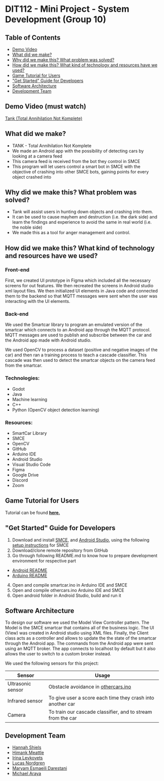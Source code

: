 # DIT112 - Mini Project - System Development (Group 10)

## Table of Contents
- [Demo Video](https://github.com/DIT112-V21/group-10/tree/readme#demo-video-must-watch)
- [What did we make?](https://github.com/DIT112-V21/group-10/tree/readme#what-did-we-make)
- [Why did we make this? What problem was solved?](https://github.com/DIT112-V21/group-10/tree/readme#why-did-we-make-this-what-problem-was-solved)
- [How did we make this? What kind of technology and resources have we used?](https://github.com/DIT112-V21/group-10/tree/readme#how-did-we-make-this-what-kind-of-technology-and-resources-have-we-used)
- [Game Tutorial for Users](https://github.com/DIT112-V21/group-10/tree/readme#game-tutorial-for-users)
- ["Get Started" Guide for Developers](https://github.com/DIT112-V21/group-10/tree/readme#get-started-guide-for-developers)
- [Software Architecture](https://github.com/DIT112-V21/group-10/tree/readme#software-architecture)
- [Development Team](https://github.com/DIT112-V21/group-10/tree/readme#development-team)

## Demo Video (must watch)

[Tank (Total Annihilation Not Komplete)](https://youtu.be/FgqcEbL0WlM)

## What did we make?
- TANK - Total Annihilation Not Komplete
- We made an Android app with the possibility of detecting cars by looking at a camera feed
- This camera feed is received from the bot they control in SMCE
- This program will let users control a smart bot in SMCE with the objective of crashing into other SMCE bots, gaining points for every object crashed into

## Why did we make this? What problem was solved?
- Tank will assist users in hunting down objects and crashing into them.
- It can be used to cause mayhem and destruction (i.e. the dark side) and learn the findings and experience to avoid the same in real world (i.e. the noble side)
- We made this as a tool for anger management and control.

## How did we make this? What kind of technology and resources have we used?

### Front-end
First, we created UI prototype in Figma which included all the necessary screens for out features. We then recreated the screens in Android studio xml layout files. We then initialized UI elements in Java code and connected them to the backend so that MQTT messages were sent when the user was interacting with the UI elements. 

### Back-end
We used the Smartcar library to program an emulated version of the smartcar which connects to an Android app through the MQTT protocol. MQTT messages are used to publish and subscribe between the car and the Android app made with Android studio. 

We used OpenCV to process a dataset (positive and negative images of the car) and then ran a training process to teach a cascade classifier. This cascade was then used to detect the smartcar objects on the camera feed from the smartcar. 

### Technologies:
- Godot
- Java
- Machine learning
- C++
- Python (OpenCV object detection learning)

### Resources:
- SmartCar Library
- SMCE
- OpenCV
- GitHub
- Arduino IDE
- Android Studio
- Visual Studio Code
- Figma
- Google Drive
- Discord
- Zoom

## Game Tutorial for Users
Tutorial can be found **[here.](https://github.com/DIT112-V21/group-10/blob/readme/androidGeoBot/app/src/main/assets/tank_tutorial_white.pdf)**

## "Get Started" Guide for Developers
1. Download and install [SMCE](https://github.com/ItJustWorksTM/smce-gd/releases), and  [Android Studio](https://developer.android.com/studio/), using the following [setup instructions](https://github.com/ItJustWorksTM/smce-gd/wiki) for SMCE
2. Download/clone remote repository from GitHub
3. Go through following README.md to know how to prepare development environment for respective part
- [Android README](https://github.com/DIT112-V21/group-10/blob/master/androidGeoBot/README.md)
- [Arduino README](https://github.com/DIT112-V21/group-10/blob/master/arduino/README.md)
4. Open and compile smartcar.ino in Arduino IDE and SMCE
5. Open and compile othercars.ino Arduino IDE and SMCE
6. Open android folder in Android Studio, build and run it

## Software Architecture
To design our software we used the Model View Controller pattern. The Model is the SMCE smartcar that contains all of the business logic. The UI (View) was created in Android studio using XML files. Finally, the Client class acts as a controller and allows to update the the state of the smartcar through the Android app. The commands from the Android app were sent using an MQTT broker. The app connects to localhost by default but it also allows the user to switch to a custom broker instead. 

We used the following sensors for this project:

| Sensor               | Usage                                                     | 
| -------------        |-----------------------------------------------------------| 
| Ultrasonic sensor    | Obstacle avoidance in [othercars.ino](https://github.com/DIT112-V21/group-10/blob/master/arduino/othercars/othercars.ino)| 
| Infrared sensor      | To give user a score each time they crash into another car| 
| Camera               | To train our cascade classifier, and to stream from the car|  

## Development Team
- [Hannah Shiels](https://github.com/hannahshiels)
- [Himank Meattle](https://github.com/HIMANKMEATTLE)
- [Irina Levkovets](https://github.com/Irina0904)
- [Lucas Nordgren](https://github.com/lucasnordic)
- [Maryam Esmaeili Darestani](https://github.com/Spidergirl93)
- [Michael Araya](https://github.com/mandemmike)
